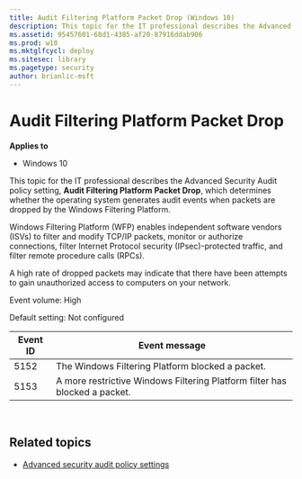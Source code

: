 ```yaml
---
title: Audit Filtering Platform Packet Drop (Windows 10)
description: This topic for the IT professional describes the Advanced Security Audit policy setting, Audit Filtering Platform Packet Drop, which determines whether the operating system generates audit events when packets are dropped by the Windows Filtering Platform.
ms.assetid: 95457601-68d1-4385-af20-87916ddab906
ms.prod: w10
ms.mktglfcycl: deploy
ms.sitesec: library
ms.pagetype: security
author: brianlic-msft
---
```


# Audit Filtering Platform Packet Drop

**Applies to**
-   Windows 10

This topic for the IT professional describes the Advanced Security Audit policy setting, **Audit Filtering Platform Packet Drop**, which determines whether the operating system generates audit events when packets are dropped by the Windows Filtering Platform.

Windows Filtering Platform (WFP) enables independent software vendors (ISVs) to filter and modify TCP/IP packets, monitor or authorize connections, filter Internet Protocol security (IPsec)-protected traffic, and filter remote procedure calls (RPCs).

A high rate of dropped packets may indicate that there have been attempts to gain unauthorized access to computers on your network.

Event volume: High

Default setting: Not configured

| Event ID | Event message |
| - | - |
| 5152 | The Windows Filtering Platform blocked a packet. | 
| 5153 | A more restrictive Windows Filtering Platform filter has blocked a packet. | 
 
## Related topics

- [Advanced security audit policy settings](advanced-security-audit-policy-settings.md)
 
 
